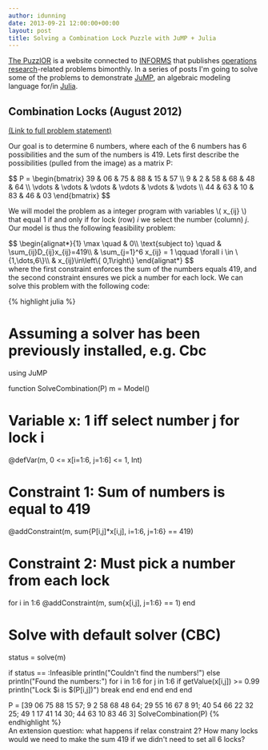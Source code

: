 ```yaml
---
author: idunning
date: 2013-09-21 12:00:00+00:00
layout: post
title: Solving a Combination Lock Puzzle with JuMP + Julia
---
```


[The PuzzlOR](http://puzzlor.com/) is a website connected to [INFORMS](https://www.informs.org) that publishes [operations research](https://www.informs.org/About-INFORMS/What-is-Operations-Research)-related problems bimonthly. In a series of posts I'm going to solve some of the problems to demonstrate [JuMP](https://github.com/JuliaOpt/JuMP.jl), an algebraic modeling language for/in [Julia](http://julialang.org).

## Combination Locks (August 2012)

[(Link to full problem statement)](http://puzzlor.com/2012-08_CombinationLocks.html)

Our goal is to determine 6 numbers, where each of the 6 numbers has 6 possibilities and the sum of the numbers is 419. Lets first describe the possibilities (pulled from the image) as a matrix P:

<div>
$$
P =
 \begin{bmatrix}
  39 & 06 & 75 & 88 & 15 & 57 \\
   9 &  2 & 58 & 68 & 48 & 64 \\
  \vdots & \vdots & \vdots & \vdots & \vdots & \vdots \\
  44 & 63 & 10 & 83 & 46 & 03
 \end{bmatrix}
$$
</div>

We will model the problem as a integer program with variables \\( x\_{ij} \\) that equal 1 if and only if for lock (row) _i_ we select the number (column) _j_. Our model is thus the following feasibility problem:

<div>
$$
\begin{alignat*}{1}
\max \quad & 0\\
\text{subject to} \quad & \sum_{ij}D_{ij}x_{ij}=419\\
 & \sum_{j=1}^6 x_{ij} = 1 \qquad \forall i \in \{1,\dots,6\}\\
 & x_{ij}\in\left\{ 0,1\right\}
\end{alignat*}
$$
</div>
where the first constraint enforces the sum of the numbers equals 419, and the second constraint ensures we pick a number for each lock. We can solve this problem with the following code:

{% highlight julia %}
# Assuming a solver has been previously installed, e.g. Cbc
using JuMP

function SolveCombination(P)
  m = Model()
  
  # Variable x: 1 iff select number j for lock i
  @defVar(m, 0 <= x[i=1:6, j=1:6] <= 1, Int)

  # Constraint 1: Sum of numbers is equal to 419
  @addConstraint(m, sum{P[i,j]*x[i,j], i=1:6, j=1:6} == 419)

  # Constraint 2: Must pick a number from each lock
  for i in 1:6
    @addConstraint(m, sum{x[i,j], j=1:6} == 1)
  end

  # Solve with default solver (CBC)
  status = solve(m)

  if status == :Infeasible
    println("Couldn't find the numbers!")
  else
    println("Found the numbers:")
    for i in 1:6
      for j in 1:6
        if getValue(x[i,j]) >= 0.99
          println("Lock $i is $(P[i,j])")
          break
        end
      end
    end
  end
end

P = [39 06 75 88 15 57;
      9  2 58 68 48 64;
     29 55 16 67  8 91;
     40 54 66 22 32 25;
     49  1 17 41 14 30;
     44 63 10 83 46  3]
SolveCombination(P)
{% endhighlight %}
<br>
An extension question: what happens if relax constraint 2? How many locks would we need to make the sum 419 if we didn't need to set all 6 locks?
